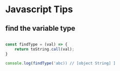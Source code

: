 # Javascript Tips

## find the variable type

```javascript

const findType = (val) => {
    return toString.call(val);
}

console.log(findType('abc)) // [object String] ]
```

